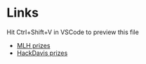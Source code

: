# Links
Hit Ctrl+Shift+V in VSCode to preview this file

- [MLH prizes](https://hack.mlh.io/prizes)
- [HackDavis prizes](https://hackdavis.io/live#prizes)
